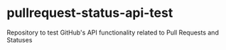 # pullrequest-status-api-test

Repository to test GitHub's API functionality related to Pull Requests and Statuses
